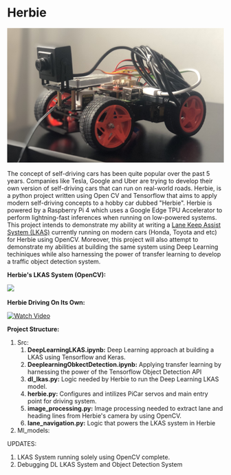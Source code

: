 # Herbie 

![](herbie.jpg)

The concept of self-driving cars has been quite popular over the past 5 years. Companies like Tesla, Google and Uber are trying to develop their own version of self-driving cars that can run on real-world roads. Herbie, is a python project written using Open CV and Tensorflow that aims to apply modern self-driving concepts to a hobby car dubbed "Herbie". Herbie is powered by a Raspberry Pi 4 which uses a Google Edge TPU Accelerator to perform lightning-fast inferences when running on low-powered systems. This project intends to demonstrate my ability at writing a [Lane Keep Assist System (LKAS)](https://www.bianchihonda.com/honda-sensing-lane-keeping-assist-system/) currently running on modern cars (Honda, Toyota and etc) for Herbie using OpenCV. Moreover, this project will also attempt to demonstrate my abilities at building the same system using Deep Learning techiniques while also harnessing the power of transfer learning to develop a traffic object detection system.

**Herbie's LKAS System (OpenCV):**

![](herbie_lkas_opencv.gif)

**Herbie Driving On Its Own:**

[![Watch Video](https://youtu.be/ldZKcXQZlgs/0.jpg)](https://youtu.be/ldZKcXQZlgs)

**Project Structure:**

1. Src:
	1. **DeepLearningLKAS.ipynb:** Deep Learning approach at building a LKAS using Tensorflow and Keras.
  	2. **DeeplearningObkectDetection.ipynb:** Applying transfer learning by harnessing the power of the Tensorflow Object Detection API
  	3. **dl_lkas.py:** Logic needed by Herbie to run the Deep Learning LKAS model.
	4. **herbie.py:** Configures and intilizes PiCar servos and main entry point for driving system.
  	5. **image_processing.py:** Image processing needed to extract lane and heading lines from Herbie's camera by using OpenCV.
	6. **lane_navigation.py:** Logic that powers the LKAS system in Herbie
2. Ml_models:
	
UPDATES:

1. LKAS System running solely using OpenCV complete.
2. Debugging DL LKAS System and Object Detection System 

